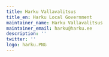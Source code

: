 ```yaml
---
title: Harku Vallavalitsus
title_en: Harku Local Government
maintainer_name: Harku Vallavalitsus
maintainer_email: harku@harku.ee
description: ''
twitter: ''
logo: harku.PNG
---
```

